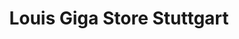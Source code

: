 ---
title: "Louis Giga Store Stuttgart"
url: /stuttgart/louis-giga-store-stuttgart/
shop: Motorrad
---